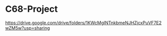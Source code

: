 # C68-Project

https://drive.google.com/drive/folders/1KWcMgINTnkbmeNJHZjcxPuVF7E2wZM5w?usp=sharing
